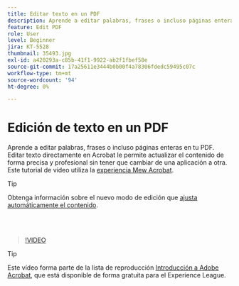 ```yaml
---
title: Editar texto en un PDF
description: Aprende a editar palabras, frases o incluso páginas enteras en tu PDF
feature: Edit PDF
role: User
level: Beginner
jira: KT-5528
thumbnail: 35493.jpg
exl-id: a420293a-c85b-41f1-9922-ab2f1fbef58e
source-git-commit: 17a25611e3444b0b00f4a78306fdedc59495c07c
workflow-type: tm+mt
source-wordcount: '94'
ht-degree: 0%

---
```


# Edición de texto en un PDF

Aprende a editar palabras, frases o incluso páginas enteras en tu PDF. Editar texto directamente en Acrobat le permite actualizar el contenido de forma precisa y profesional sin tener que cambiar de una aplicación a otra. Este tutorial de vídeo utiliza la [experiencia Mew Acrobat](new-workspace.md).

>[!TIP]
>
>Obtenga información sobre el nuevo modo de edición que [ajusta automáticamente el contenido](auto-adjust-layout.md).

<br> 

>[!VIDEO](https://video.tv.adobe.com/v/3409176?enablevpops&quality=12&learn=on&hidetitle=true&captions=spa)

>[!TIP]
>
>Este vídeo forma parte de la lista de reproducción [Introducción a Adobe Acrobat](https://experienceleague.adobe.com/es/playlists/acrobat-get-started-business-users), que está disponible de forma gratuita para el Experience League.
